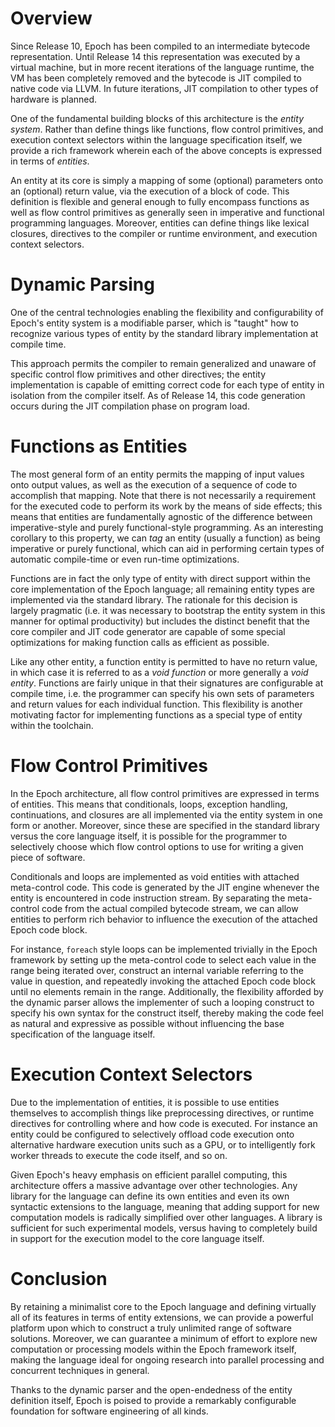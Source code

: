 # Overview #

Since Release 10, Epoch has been compiled to an intermediate bytecode representation. Until Release 14 this representation was executed by a virtual machine, but in more recent iterations of the language runtime, the VM has been completely removed and the bytecode is JIT compiled to native code via LLVM. In future iterations, JIT compilation to other types of hardware is planned.

One of the fundamental building blocks of this architecture is the _entity system_. Rather than define things like functions, flow control primitives, and execution context selectors within the language specification itself, we provide a rich framework wherein each of the above concepts is expressed in terms of _entities_.

An entity at its core is simply a mapping of some (optional) parameters onto an (optional) return value, via the execution of a block of code. This definition is flexible and general enough to fully encompass functions as well as flow control primitives as generally seen in imperative and functional programming languages. Moreover, entities can define things like lexical closures, directives to the compiler or runtime environment, and execution context selectors.


# Dynamic Parsing #

One of the central technologies enabling the flexibility and configurability of Epoch's entity system is a modifiable parser, which is "taught" how to recognize various types of entity by the standard library implementation at compile time.

This approach permits the compiler to remain generalized and unaware of specific control flow primitives and other directives; the entity implementation is capable of emitting correct code for each type of entity in isolation from the compiler itself. As of Release 14, this code generation occurs during the JIT compilation phase on program load.


# Functions as Entities #

The most general form of an entity permits the mapping of input values onto output values, as well as the execution of a sequence of code to accomplish that mapping. Note that there is not necessarily a requirement for the executed code to perform its work by the means of side effects; this means that entities are fundamentally agnostic of the difference between imperative-style and purely functional-style programming. As an interesting corollary to this property, we can _tag_ an entity (usually a function) as being imperative or purely functional, which can aid in performing certain types of automatic compile-time or even run-time optimizations.

Functions are in fact the only type of entity with direct support within the core implementation of the Epoch language; all remaining entity types are implemented via the standard library. The rationale for this decision is largely pragmatic (i.e. it was necessary to bootstrap the entity system in this manner for optimal productivity) but includes the distinct benefit that the core compiler and JIT code generator are capable of some special optimizations for making function calls as efficient as possible.

Like any other entity, a function entity is permitted to have no return value, in which case it is referred to as a _void function_ or more generally a _void entity_. Functions are fairly unique in that their signatures are configurable at compile time, i.e. the programmer can specify his own sets of parameters and return values for each individual function. This flexibility is another motivating factor for implementing functions as a special type of entity within the toolchain.


# Flow Control Primitives #

In the Epoch architecture, all flow control primitives are expressed in terms of entities. This means that conditionals, loops, exception handling, continuations, and closures are all implemented via the entity system in one form or another. Moreover, since these are specified in the standard library versus the core language itself, it is possible for the programmer to selectively choose which flow control options to use for writing a given piece of software.

Conditionals and loops are implemented as void entities with attached meta-control code. This code is generated by the JIT engine whenever the entity is encountered in code instruction stream. By separating the meta-control code from the actual compiled bytecode stream, we can allow entities to perform rich behavior to influence the execution of the attached Epoch code block.

For instance, `foreach` style loops can be implemented trivially in the Epoch framework by setting up the meta-control code to select each value in the range being iterated over, construct an internal variable referring to the value in question, and repeatedly invoking the attached Epoch code block until no elements remain in the range. Additionally, the flexibility afforded by the dynamic parser allows the implementer of such a looping construct to specify his own syntax for the construct itself, thereby making the code feel as natural and expressive as possible without influencing the base specification of the language itself.


# Execution Context Selectors #

Due to the implementation of entities, it is possible to use entities themselves to accomplish things like preprocessing directives, or runtime directives for controlling where and how code is executed. For instance an entity could be configured to selectively offload code execution onto alternative hardware execution units such as a GPU, or to intelligently fork worker threads to execute the code itself, and so on.

Given Epoch's heavy emphasis on efficient parallel computing, this architecture offers a massive advantage over other technologies. Any library for the language can define its own entities and even its own syntactic extensions to the language, meaning that adding support for new computation models is radically simplified over other languages. A library is sufficient for such experimental models, versus having to completely build in support for the execution model to the core language itself.


# Conclusion #

By retaining a minimalist core to the Epoch language and defining virtually all of its features in terms of entity extensions, we can provide a powerful platform upon which to construct a truly unlimited range of software solutions. Moreover, we can guarantee a minimum of effort to explore new computation or processing models within the Epoch framework itself, making the language ideal for ongoing research into parallel processing and concurrent techniques in general.

Thanks to the dynamic parser and the open-endedness of the entity definition itself, Epoch is poised to provide a remarkably configurable foundation for software engineering of all kinds.